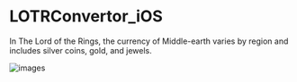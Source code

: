 # LOTRConvertor_iOS
In The Lord of the Rings, the currency of Middle-earth varies by region and includes silver coins, gold, and jewels.

![images](https://github.com/user-attachments/assets/cfb517a0-eb4d-4a73-9ae2-a3462b2b53f8)

